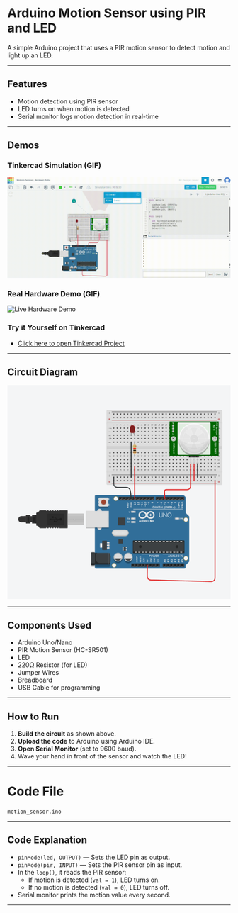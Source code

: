 # Arduino Motion Sensor using PIR and LED

A simple Arduino project that uses a PIR motion sensor to detect motion and light up an LED. 

---
## Features


- Motion detection using PIR sensor
- LED turns on when motion is detected
- Serial monitor logs motion detection in real-time
---

## Demos

### Tinkercad Simulation (GIF)  
![Tinkercad Simulation](assets/TinkercadSimulationGif.gif)

### Real Hardware Demo (GIF)  
![Live Hardware Demo](assets/MotionSensorLiveGif.gif)

### Try it Yourself on Tinkercad  
- [Click here to open Tinkercad Project](https://www.tinkercad.com/things/aZuyWDiViGe-motion-sensor-namami-dube?sharecode=5QIMezFv1R1gDsgsHPXaANsJW0f5UqNWj2HATQtAlGQ)

---

## Circuit Diagram

![Circuit](assets/Circuit.png)

---

## Components Used

- Arduino Uno/Nano
- PIR Motion Sensor (HC-SR501)
- LED
- 220Ω Resistor (for LED)
- Jumper Wires
- Breadboard
- USB Cable for programming

---

## How to Run

1. **Build the circuit** as shown above.
2. **Upload the code** to Arduino using Arduino IDE.
3. **Open Serial Monitor** (set to 9600 baud).
4. Wave your hand in front of the sensor and watch the LED!

---


# Code File 
`motion_sensor.ino`

---

## Code Explanation

- `pinMode(led, OUTPUT)` — Sets the LED pin as output.
- `pinMode(pir, INPUT)` — Sets the PIR sensor pin as input.
- In the `loop()`, it reads the PIR sensor:
  - If motion is detected (`val = 1`), LED turns on.
  - If no motion is detected (`val = 0`), LED turns off.
- Serial monitor prints the motion value every second.

---
